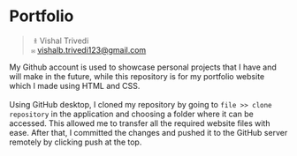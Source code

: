 # Portfolio
> ‎‏‏‎ ‎`𐀪` Vishal Trivedi\
> `✉` vishalb.trivedi123@gmail.com

My Github account is used to showcase personal projects that I have and will make in the future, while this repository is for my portfolio website which I made using HTML and CSS.<br>
</br>
Using GitHub desktop, I cloned my repository by going to `file >> clone repository` in the application and choosing a folder where it can be accessed. This allowed me to transfer all the required website files with ease. After that, I committed the changes and pushed it to the GitHub server remotely by clicking push at the top.
